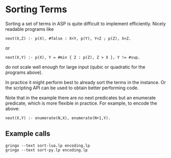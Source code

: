 # Sorting Terms

Sorting a set of terms in ASP is quite difficult to implement efficiently.
Nicely readable programs like

    next(X,Z) :- p(X), #false : X<Y, p(Y), Y<Z ; p(Z), X<Z.

or

    next(X,Y) :- p(X), Y = #min { Z : p(Z), Z > X }, Y != #sup.

do not scale well enough for large input (qubic or quadratic for the programs
above).

In practice it might perform best to already sort the terms in the instance. Or
the scripting API can be used to obtain better performing code.

Note that in the example there are no next predicates but an enumerate
predicate, which is more flexible in practice. For example, to encode the
above:

    next(X,Y) :- enumerate(N,X), enumerate(N+1,Y).

## Example calls

    gringo --text sort-lua.lp encoding.lp
    gringo --text sort-py.lp encoding.lp
